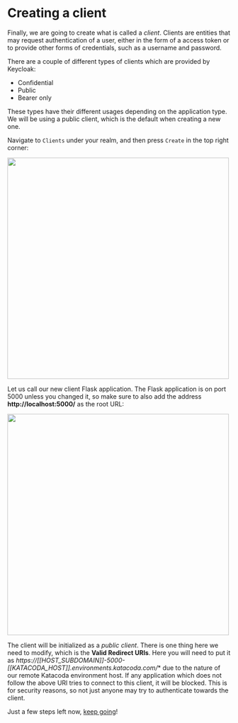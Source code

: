 # Creating a client

Finally, we are going to create what is called a *client*. Clients are entities that may request authentication of a user, either in the form of a access token or to provide other forms of credentials, such as a username and password. 

There are a couple of different types of clients which are provided by Keycloak:

* Confidential
* Public
* Bearer only

These types have their different usages depending on the application type. We will be using a public client, which is the default when creating a new one.

Navigate to `Clients` under your realm, and then press `Create` in the top right corner:

<img src="https://github.com/wska/katacoda-scenarios/blob/main/add-login-to-python-flask-app-using-keycloak/img/10.png?raw=true" width="500">

Let us call our new client Flask application. The Flask application is on port 5000 unless you changed it, so make sure to also add the address **http://localhost:5000/** as the root URL:

<img src="https://github.com/wska/katacoda-scenarios/blob/main/add-login-to-python-flask-app-using-keycloak/img/11.png?raw=true" width="500">

The client will be initialized as a *public client*. There is one thing here we need to modify, which is the **Valid Redirect URls**. Here you will need to put it as *https://[[HOST_SUBDOMAIN]]-5000-[[KATACODA_HOST]].environments.katacoda.com/*\* due to the nature of our remote Katacoda environment host. If any application which does not follow the above URl tries to connect to this client, it will be blocked. This is for security reasons, so not just anyone may try to authenticate towards the client.

<!--
Finally, there is one last thing we are going to need to extract from here, which is the *client secret*. After making the changes above, you can go ahead and save your changes by clicking the `Save` button at the bottom of the page. When you now toggle from a *public* to a *confidential* client, a *credentials* tab will show up at the top. If you head on over there, you will notice a field called *Secret*:

<img src="https://github.com/wska/katacoda-scenarios/blob/main/add-login-to-python-flask-app-using-keycloak/img/13.png?raw=true" width="500">

You will need this secret to configure the Flask application, so you can keep this tab open. You do not need to make any other changes in Keycloak. The client secret is generated, and you can can also generate new ones from here. 
-->
Just a few steps left now, [keep going](https://64.media.tumblr.com/3487d11245609f74cb81c7e67c49bac5/tumblr_npnnnwNWJq1qc4uvwo1_500.jpg)!
